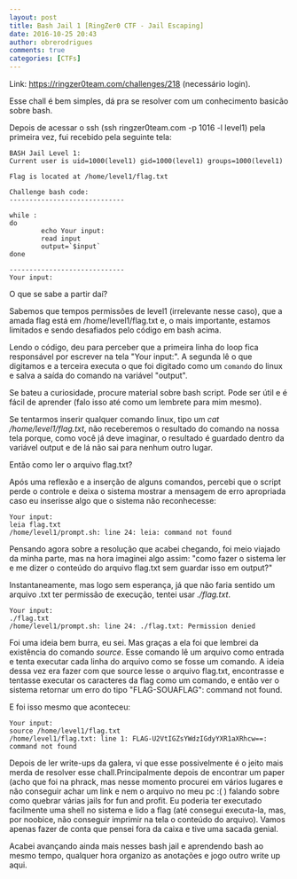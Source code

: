 ```yaml
---
layout: post
title: Bash Jail 1 [RingZer0 CTF - Jail Escaping]
date: 2016-10-25 20:43
author: obrerodrigues
comments: true
categories: [CTFs]
---
```

Link: https://ringzer0team.com/challenges/218 (necessário login).

Esse chall é bem simples, dá pra se resolver com um conhecimento basicão sobre bash.

Depois de acessar o ssh (ssh ringzer0team.com -p 1016 -l level1) pela primeira vez, fui recebido pela seguinte tela:

```
BASH Jail Level 1:
Current user is uid=1000(level1) gid=1000(level1) groups=1000(level1)

Flag is located at /home/level1/flag.txt

Challenge bash code:
-----------------------------

while :
do
        echo Your input:
        read input
        output=`$input`
done

-----------------------------
Your input:
```

O que se sabe a partir daí?

Sabemos que tempos permissões de level1 (irrelevante nesse caso), que a amada flag está em /home/level1/flag.txt e, o mais importante, estamos limitados e sendo desafiados pelo código em bash acima.

Lendo o código, deu para perceber que a primeira linha do loop fica responsável por escrever na tela "Your input:". A segunda lê o que digitamos e a terceira executa o que foi digitado como um `comando` do linux e salva a saída do comando na variável "output".

Se bateu a curiosidade, procure material sobre bash script. Pode ser útil e é fácil de aprender (falo isso até como um lembrete para mim mesmo).

Se tentarmos inserir qualquer comando linux, tipo um <em>cat /home/level1/flag.txt</em>, não receberemos o resultado do comando na nossa tela porque, como você já deve imaginar, o resultado é guardado dentro da variável output e de lá não sai para nenhum outro lugar.

Então como ler o arquivo flag.txt?

Após uma reflexão e a inserção de alguns comandos, percebi que o script perde o controle e deixa o sistema mostrar a mensagem de erro apropriada caso eu inserisse algo que o sistema não reconhecesse:

```
Your input:
leia flag.txt
/home/level1/prompt.sh: line 24: leia: command not found
```

Pensando agora sobre a resolução que acabei chegando, foi meio viajado da minha parte, mas na hora imaginei algo assim: "como fazer o sistema ler e me dizer o conteúdo do arquivo flag.txt sem guardar isso em output?"

Instantaneamente, mas logo sem esperança, já que não faria sentido um arquivo .txt ter permissão de execução, tentei usar <em>./flag.txt</em>.

```
Your input:
./flag.txt
/home/level1/prompt.sh: line 24: ./flag.txt: Permission denied
```

Foi uma ideia bem burra, eu sei. Mas graças a ela foi que lembrei da existência do comando <em>source</em>. Esse comando lê um arquivo como entrada e tenta executar cada linha do arquivo como se fosse um comando. A ideia dessa vez era fazer com que source lesse o arquivo flag.txt, encontrasse e tentasse executar os caracteres da flag como um comando, e então ver o sistema retornar um erro do tipo "FLAG-SOUAFLAG": command not found.

E foi isso mesmo que aconteceu:

```
Your input:
source /home/level1/flag.txt
/home/level1/flag.txt: line 1: FLAG-U2VtIGZsYWdzIGdyYXR1aXRhcw==: command not found
```

Depois de ler write-ups da galera, vi que esse possivelmente é o jeito mais merda de resolver esse chall.Principalmente depois de encontrar um paper (acho que foi na phrack, mas nesse momento procurei em vários lugares e não conseguir achar um link e nem o arquivo no meu pc :( ) falando sobre como quebrar várias jails for fun and profit. Eu poderia ter executado facilmente uma shell no sistema e lido a flag (até consegui executa-la, mas, por noobice, não conseguir imprimir na tela o conteúdo do arquivo). Vamos apenas fazer de conta que pensei fora da caixa e tive uma sacada genial.

Acabei avançando ainda mais nesses bash jail e aprendendo bash ao mesmo tempo, qualquer hora organizo as anotações e jogo outro write up aqui.
